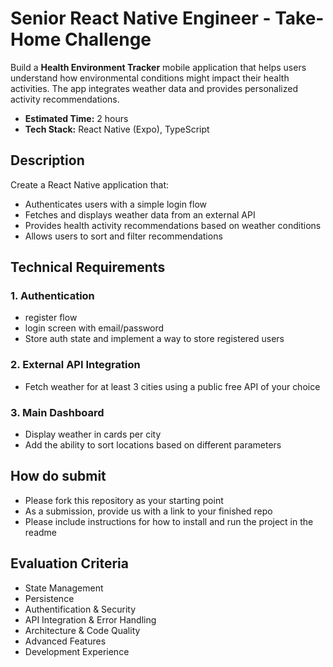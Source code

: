 # Senior React Native Engineer - Take-Home Challenge

Build a **Health Environment Tracker** mobile application that helps users understand how environmental conditions might impact their health activities. The app integrates weather data and provides personalized activity recommendations.

- **Estimated Time:** 2 hours
- **Tech Stack:** React Native (Expo), TypeScript

## Description

Create a React Native application that:

- Authenticates users with a simple login flow
- Fetches and displays weather data from an external API
- Provides health activity recommendations based on weather conditions
- Allows users to sort and filter recommendations

## Technical Requirements

### 1. Authentication

- register flow
- login screen with email/password
- Store auth state and implement a way to store registered users

### 2. External API Integration

- Fetch weather for at least 3 cities using a public free API of your choice

### 3. Main Dashboard

- Display weather in cards per city
- Add the ability to sort locations based on different parameters

## How do submit

- Please fork this repository as your starting point
- As a submission, provide us with a link to your finished repo
- Please include instructions for how to install and run the project in the readme

## Evaluation Criteria

- State Management
- Persistence
- Authentification & Security
- API Integration & Error Handling
- Architecture & Code Quality
- Advanced Features
- Development Experience
